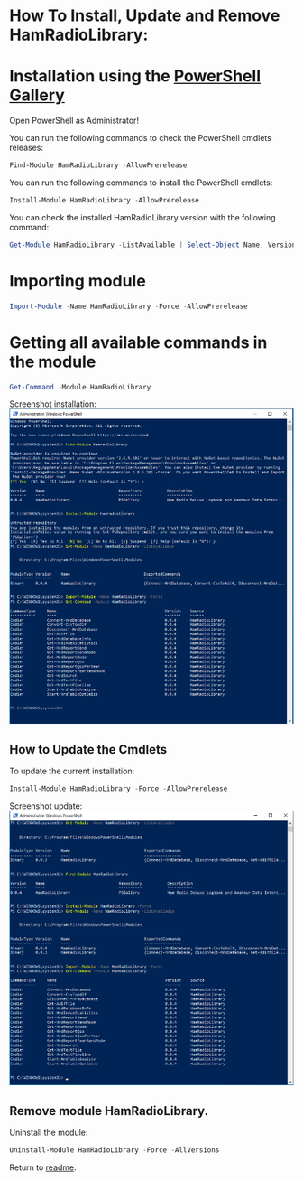 # How To Install, Update and Remove HamRadioLibrary:

 
# Installation using the [PowerShell Gallery](https://www.powershellgallery.com)

Open PowerShell as Administrator!

You can run the following commands to check the PowerShell cmdlets releases:

```PowerShell
Find-Module HamRadioLibrary -AllowPrerelease
```

You can run the following commands to install the PowerShell cmdlets:

```PowerShell
Install-Module HamRadioLibrary -AllowPrerelease
```

You can check the installed HamRadioLibrary version with the following command:

```powershell
Get-Module HamRadioLibrary -ListAvailable | Select-Object Name, Version | Sort-Object Version -Descending
```

# Importing module

```powershell
Import-Module -Name HamRadioLibrary -Force -AllowPrerelease
``` 

# Getting all available commands in the module

```powershell
Get-Command -Module HamRadioLibrary
``` 
Screenshot installation:
![alt text](https://github.com/PA1REG/HamRadioLibrary/blob/Reorganize/Screenshots/Installation.PNG)



## How to Update the Cmdlets 

To update the current installation:

```powershell
Install-Module HamRadioLibrary -Force -AllowPrerelease
``` 
Screenshot update:
![alt text](https://github.com/PA1REG/HamRadioLibrary/blob/Reorganize/Screenshots/Update.PNG)


## Remove module HamRadioLibrary. 

Uninstall the module:

```powershell
Uninstall-Module HamRadioLibrary -Force -AllVersions
``` 


Return to [readme](../README.md).
